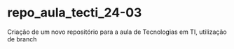 # repo_aula_tecti_24-03
Criação de um novo repositório para a aula de Tecnologias em TI, utilização de branch 
